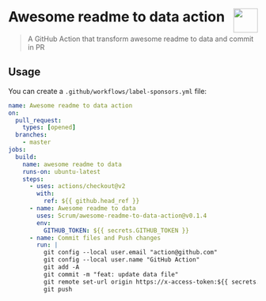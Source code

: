 # <img valign="text-bottom" height="49" src="https://raw.githubusercontent.com/sdras/awesome-actions/master/awesome-actions.png" align="right"> Awesome readme to data action
> A GitHub Action that transform awesome readme to data and commit in PR 


## Usage

You can create a `.github/workflows/label-sponsors.yml` file:

```yaml
name: Awesome readme to data action
on:
  pull_request:
    types: [opened]
  branches:
    - master
jobs:
  build:
    name: awesome readme to data
    runs-on: ubuntu-latest
    steps:
      - uses: actions/checkout@v2
        with:
          ref: ${{ github.head_ref }}
      - name: Awesome readme to data
        uses: Scrum/awesome-readme-to-data-action@v0.1.4
        env:
          GITHUB_TOKEN: ${{ secrets.GITHUB_TOKEN }}
      - name: Commit files and Push changes
        run: |
          git config --local user.email "action@github.com"
          git config --local user.name "GitHub Action"
          git add -A
          git commit -m "feat: update data file"
          git remote set-url origin https://x-access-token:${{ secrets.GITHUB_TOKEN }}@github.com/${{ github.repository }}
          git push
```

